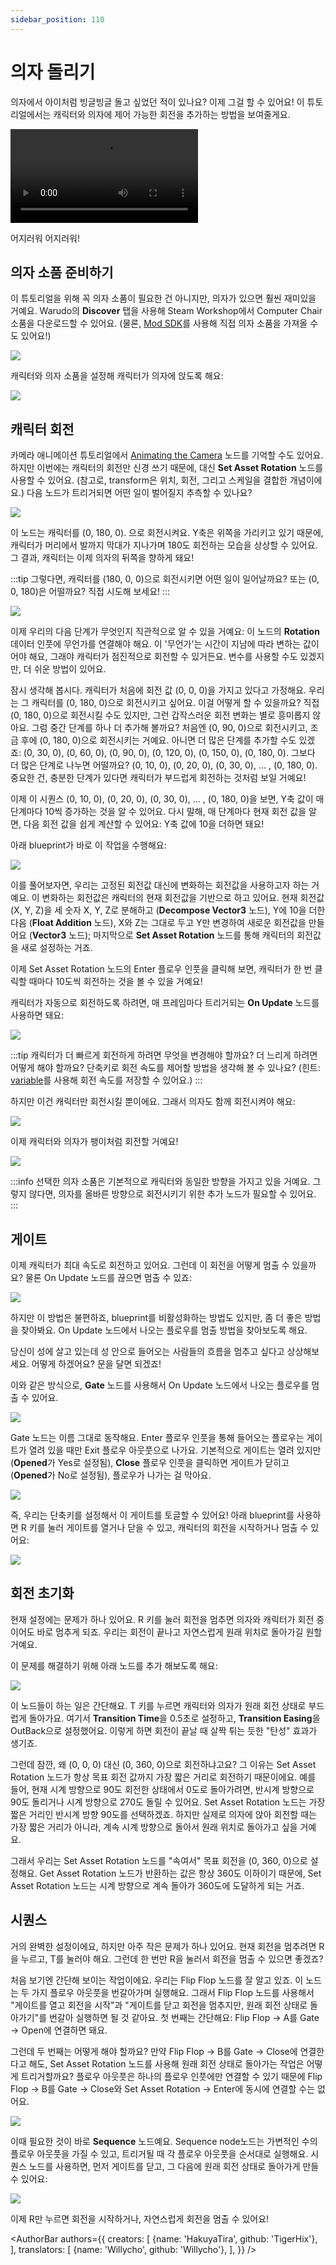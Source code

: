 ```yaml
---
sidebar_position: 110
---
```


# 의자 돌리기

의자에서 아이처럼 빙글빙글 돌고 싶었던 적이 있나요? 이제 그걸 할 수 있어요! 이 튜토리얼에서는 캐릭터와 의자에 제어 가능한 회전을 추가하는 방법을 보여줄게요.

<div style={{width: '100%'}} className="video-box"><video controls loop src="/doc-img/spinning.mp4" /></div>
<p class="img-desc">어지러워 어지러워!</p>

## 의자 소품 준비하기

이 튜토리얼을 위해 꼭 의자 소품이 필요한 건 아니지만, 의자가 있으면 훨씬 재미있을 거예요. Warudo의 **Discover** 탭을 사용해 Steam Workshop에서 Computer Chair 소품을 다운로드할 수 있어요. (물론, [Mod SDK](../../modding/mod-sdk)를 사용해 직접 의자 소품을 가져올 수도 있어요!)

![](/doc-img/en-blueprint-spinning-16.png)

캐릭터와 의자 소품을 설정해 캐릭터가 의자에 앉도록 해요:

![](/doc-img/en-blueprint-spinning-1.png)

## 캐릭터 회전

카메라 애니메이션 튜토리얼에서 [Animating the Camera](camera) 노드를 기억할 수도 있어요. 하지만 이번에는 캐릭터의 회전만 신경 쓰기 때문에, 대신 **Set Asset Rotation** 노드를 사용할 수 있어요. (참고로, transform은 위치, 회전, 그리고 스케일을 결합한 개념이에요.) 다음 노드가 트리거되면 어떤 일이 벌어질지 추측할 수 있나요?

![](/doc-img/en-blueprint-spinning-2.png)

이 노드는 캐릭터를 (0, 180, 0). 으로 회전시켜요. Y축은 위쪽을 가리키고 있기 때문에, 캐릭터가 머리에서 발까지 막대가 지나가며 180도 회전하는 모습을 상상할 수 있어요. 그 결과, 캐릭터는 이제 의자의 뒤쪽을 향하게 돼요!

:::tip
그렇다면, 캐릭터를 (180, 0, 0)으로 회전시키면 어떤 일이 일어날까요? 또는 (0, 0, 180)은 어떨까요? 직접 시도해 보세요!
:::

![](/doc-img/en-blueprint-spinning-3.png)

이제 우리의 다음 단계가 무엇인지 직관적으로 알 수 있을 거예요: 이 노드의 **Rotation** 데이터 인풋에 무언가를 연결해야 해요. 이 '무언가'는 시간이 지남에 따라 변하는 값이어야 해요, 그래야 캐릭터가 점진적으로 회전할 수 있거든요. 변수를 사용할 수도 있겠지만, 더 쉬운 방법이 있어요.

잠시 생각해 봅시다. 캐릭터가 처음에 회전 값 (0, 0, 0)을 가지고 있다고 가정해요. 우리는 그 캐릭터를 (0, 180, 0)으로 회전시키고 싶어요. 이걸 어떻게 할 수 있을까요? 직접 (0, 180, 0)으로 회전시킬 수도 있지만, 그런 갑작스러운 회전 변화는 별로 흥미롭지 않아요. 그럼 중간 단계를 하나 더 추가해 볼까요? 처음엔 (0, 90, 0)으로 회전시키고, 조금 후에 (0, 180, 0)으로 회전시키는 거예요. 아니면 더 많은 단계를 추가할 수도 있겠죠: (0, 30, 0), (0, 60, 0), (0, 90, 0), (0, 120, 0), (0, 150, 0), (0, 180, 0). 그보다 더 많은 단계로 나누면 어떨까요? (0, 10, 0), (0, 20, 0), (0, 30, 0), ... , (0, 180, 0). 중요한 건, 충분한 단계가 있다면 캐릭터가 부드럽게 회전하는 것처럼 보일 거예요!

이제 이 시퀀스 (0, 10, 0), (0, 20, 0), (0, 30, 0), ... , (0, 180, 0)을 보면, Y축 값이 매 단계마다 10씩 증가하는 것을 알 수 있어요. 다시 말해, 매 단계마다 현재 회전 값을 알면, 다음 회전 값을 쉽게 계산할 수 있어요: Y축 값에 10을 더하면 돼요!

아래 blueprint가 바로 이 작업을 수행해요:

![](/doc-img/en-blueprint-spinning-5.png)

이를 풀어보자면, 우리는 고정된 회전값 대신에 변화하는 회전값을 사용하고자 하는 거예요. 이 변화하는 회전값은 캐릭터의 현재 회전값을 기반으로 하고 있어요. 현재 회전값 (X, Y, Z)을 세 숫자 X, Y, Z로 분해하고 (**Decompose Vector3** 노드), Y에 10을 더한 다음 (**Float Addition** 노드), X와 Z는 그대로 두고 Y만 변경하여 새로운 회전값을 만들어요 (**Vector3** 노드); 마지막으로 **Set Asset Rotation** 노드를 통해 캐릭터의 회전값을 새로 설정하는 거죠.

이제 Set Asset Rotation 노드의 Enter 플로우 인풋을 클릭해 보면, 캐릭터가 한 번 클릭할 때마다 10도씩 회전하는 것을 볼 수 있을 거예요!

캐릭터가 자동으로 회전하도록 하려면, 매 프레임마다 트리거되는 **On Update** 노드를 사용하면 돼요:

![](/doc-img/en-blueprint-spinning-6.png)

:::tip
캐릭터가 더 빠르게 회전하게 하려면 무엇을 변경해야 할까요? 더 느리게 하려면 어떻게 해야 할까요? 단축키로 회전 속도를 제어할 방법을 생각해 볼 수 있나요? (힌트: [variable](squashing#variables)를 사용해 회전 속도를 저장할 수 있어요.)
:::

하지만 이건 캐릭터만 회전시킬 뿐이에요. 그래서 의자도 함께 회전시켜야 해요:

![](/doc-img/en-blueprint-spinning-7.png)

이제 캐릭터와 의자가 팽이처럼 회전할 거예요!

![](/doc-img/en-blueprint-spinning-8.png)

:::info
선택한 의자 소품은 기본적으로 캐릭터와 동일한 방향을 가지고 있을 거예요. 그렇지 않다면, 의자를 올바른 방향으로 회전시키기 위한 추가 노드가 필요할 수 있어요.
:::

## 게이트

이제 캐릭터가 최대 속도로 회전하고 있어요. 그런데 이 회전을 어떻게 멈출 수 있을까요? 물론 On Update 노드를 끊으면 멈출 수 있죠:

![](/doc-img/en-blueprint-spinning-9.png)

하지만 이 방법은 불편하죠, blueprint를 비활성화하는 방법도 있지만, 좀 더 좋은 방법을 찾아봐요. On Update 노드에서 나오는 플로우를 멈출 방법을 찾아보도록 해요.

당신이 성에 살고 있는데 성 안으로 들어오는 사람들의 흐름을 멈추고 싶다고 상상해보세요. 어떻게 하겠어요? 문을 달면 되겠죠!

이와 같은 방식으로, **Gate** 노드를 사용해서 On Update 노드에서 나오는 플로우를 멈출 수 있어요.

![](/doc-img/en-blueprint-spinning-10.png)

Gate 노드는 이름 그대로 동작해요. Enter 플로우 인풋을 통해 들어오는 플로우는 게이트가 열려 있을 때만 Exit 플로우 아웃풋으로 나가요. 기본적으로 게이트는 열려 있지만(**Opened**가 Yes로 설정됨), **Close** 플로우 인풋을 클릭하면 게이트가 닫히고 (**Opened**가 No로 설정됨), 플로우가 나가는 걸 막아요.

![](/doc-img/en-blueprint-spinning-11.png)

즉, 우리는 단축키를 설정해서 이 게이트를 토글할 수 있어요! 아래 blueprint를 사용하면 R 키를 눌러 게이트를 열거나 닫을 수 있고, 캐릭터의 회전을 시작하거나 멈출 수 있어요:

![](/doc-img/en-blueprint-spinning-12.png)

## 회전 초기화

현재 설정에는 문제가 하나 있어요. R 키를 눌러 회전을 멈추면 의자와 캐릭터가 회전 중이어도 바로 멈추게 되죠. 우리는 회전이 끝나고 자연스럽게 원래 위치로 돌아가길 원할 거예요.

이 문제를 해결하기 위해 아래 노드를 추가 해보도록 해요:

![](/doc-img/en-blueprint-spinning-13.png)

이 노드들이 하는 일은 간단해요. T 키를 누르면 캐릭터와 의자가 원래 회전 상태로 부드럽게 돌아가요. 여기서 **Transition Time**을 0.5초로 설정하고, **Transition Easing**을 OutBack으로 설정했어요. 이렇게 하면 회전이 끝날 때 살짝 튀는 듯한 "탄성" 효과가 생기죠.

그런데 잠깐, 왜 (0, 0, 0) 대신 (0, 360, 0)으로 회전하냐고요? 그 이유는 Set Asset Rotation 노드가 항상 목표 회전 값까지 가장 짧은 거리로 회전하기 때문이에요. 예를 들어, 현재 시계 방향으로 90도 회전한 상태에서 0도로 돌아가려면, 반시계 방향으로 90도 돌리거나 시계 방향으로 270도 돌릴 수 있어요. Set Asset Rotation 노드는 가장 짧은 거리인 반시계 방향 90도를 선택하겠죠. 하지만 실제로 의자에 앉아 회전할 때는 가장 짧은 거리가 아니라, 계속 시계 방향으로 돌아서 원래 위치로 돌아가고 싶을 거예요.

그래서 우리는 Set Asset Rotation 노드를 "속여서" 목표 회전을 (0, 360, 0)으로 설정해요. Get Asset Rotation 노드가 반환하는 값은 항상 360도 이하이기 때문에, Set Asset Rotation 노드는 시계 방향으로 계속 돌아가 360도에 도달하게 되는 거죠.

## 시퀀스

거의 완벽한 설정이에요, 하지만 아주 작은 문제가 하나 있어요. 현재 회전을 멈추려면 R을 누르고, T를 눌러야 해요. 그런데 한 번만 R을 눌러서 회전을 멈출 수 있으면 좋겠죠?

처음 보기엔 간단해 보이는 작업이에요. 우리는 Flip Flop 노드를 잘 알고 있죠. 이 노드는 두 가지 플로우 아웃풋을 번갈아가며 실행해요. 그래서 Flip Flop 노드를 사용해서 "게이트를 열고 회전을 시작"과 "게이트를 닫고 회전을 멈추지만, 원래 회전 상태로 돌아가기"를 번갈아 실행하면 될 것 같아요. 첫 번째는 간단해요: Flip Flop → A를 Gate → Open에 연결하면 돼요.

그런데 두 번째는 어떻게 해야 할까요? 만약 Flip Flop → B를 Gate → Close에 연결한다고 해도, Set Asset Rotation 노드를 사용해 원래 회전 상태로 돌아가는 작업은 어떻게 트리거할까요? 플로우 아웃풋은 하나의 플로우 인풋에만 연결할 수 있기 때문에 Flip Flop → B를 Gate → Close와 Set Asset Rotation → Enter에 동시에 연결할 수는 없어요.

![](/doc-img/en-blueprint-spinning-14.png)

이때 필요한 것이 바로 **Sequence** 노드예요. Sequence node노드는 가변적인 수의 플로우 아웃풋을 가질 수 있고, 트리거될 때 각 플로우 아웃풋을 순서대로 실행해요. 시퀀스 노드를 사용하면, 먼저 게이트를 닫고, 그 다음에 원래 회전 상태로 돌아가게 만들 수 있어요:

![](/doc-img/en-blueprint-spinning-15.png)

이제 R만 누르면 회전을 시작하거나, 자연스럽게 회전을 멈출 수 있어요!

<AuthorBar authors={{
  creators: [
    {name: 'HakuyaTira', github: 'TigerHix'},
  ],
  translators: [
    {name: 'Willycho', github: 'Willycho'},
  ],
}} />
